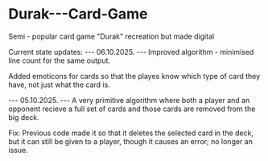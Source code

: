 # Durak---Card-Game
Semi - popular card game "Durak" recreation but made digital

Current state updates:
--- 06.10.2025. ---
Improved algorithm - minimised line count for the same output.

Added emoticons for cards so that the playes know which type of card they have, not just what the card is.

--- 05.10.2025. ---
A very primitive algorithm where both a player and an opponent recieve a full set of cards and those cards are removed from the big deck.

Fix: Previous code made it so that it deletes the selected card in the deck, but it can still be given to a player, though it causes an error; no longer an issue.
